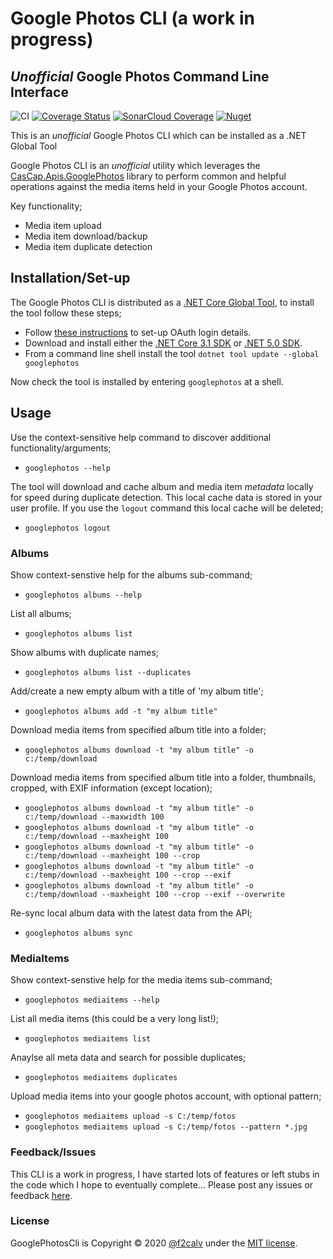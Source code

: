 # Google Photos CLI (a work in progress)

## _Unofficial_ Google Photos Command Line Interface

[azdo-badge]: https://dev.azure.com/f2calv/github/_apis/build/status/f2calv.CasCap.GooglePhotosCli?branchName=master
[azdo-url]: https://dev.azure.com/f2calv/github/_build/latest?definitionId=11&branchName=master
[azdo-coverage-url]: https://img.shields.io/azure-devops/coverage/f2calv/github/11
[cascap.apis.googlephotoscli-badge]: https://img.shields.io/nuget/v/googlephotos?color=blue
[cascap.apis.googlephotoscli-url]: https://nuget.org/packages/googlephotos

![CI](https://github.com/f2calv/CasCap.GooglePhotosCli/actions/workflows/ci.yml/badge.svg) [![Coverage Status](https://coveralls.io/repos/github/f2calv/CasCap.GooglePhotosCli/badge.svg?branch=main)](https://coveralls.io/github/f2calv/CasCap.GooglePhotosCli?branch=main) [![SonarCloud Coverage](https://sonarcloud.io/api/project_badges/measure?project=f2calv_CasCap.GooglePhotosCli&metric=code_smells)](https://sonarcloud.io/component_measures/metric/code_smells/list?id=f2calv_CasCap.GooglePhotosCli) [![Nuget][cascap.apis.googlephotoscli-badge]][cascap.apis.googlephotoscli-url]

This is an _unofficial_ Google Photos CLI which can be installed as a .NET Global Tool

Google Photos CLI is an _unofficial_ utility which leverages the [CasCap.Apis.GooglePhotos](https://github.com/f2calv/CasCap.Apis.GooglePhotos) library to perform common and helpful operations against the media items held in your Google Photos account.

Key functionality;

- Media item upload
- Media item download/backup
- Media item duplicate detection

## Installation/Set-up

The Google Photos CLI is distributed as a [.NET Core Global Tool](https://docs.microsoft.com/en-us/dotnet/core/tools/global-tools), to install the tool follow these steps;

- Follow [these instructions](https://github.com/f2calv/CasCap.Apis.GooglePhotos#google-photos-api-set-up) to set-up OAuth login details.
- Download and install either the [.NET Core 3.1 SDK](https://dotnet.microsoft.com/download/dotnet-core/3.1) or [.NET 5.0 SDK](https://dotnet.microsoft.com/download/dotnet/5.0).
- From a command line shell install the tool `dotnet tool update --global googlephotos`

Now check the tool is installed by entering `googlephotos` at a shell.

## Usage

Use the context-sensitive help command to discover additional functionality/arguments;

- `googlephotos --help`

The tool will download and cache album and media item _metadata_ locally for speed during duplicate detection. This local cache data is stored in your user profile. If you use the `logout` command this local cache will be deleted;

- `googlephotos logout`

### Albums

Show context-senstive help for the albums sub-command;

- `googlephotos albums --help`

List all albums;

- `googlephotos albums list`

Show albums with duplicate names;

- `googlephotos albums list --duplicates`

Add/create a new empty album with a title of 'my album title';

- `googlephotos albums add -t "my album title"`

Download media items from specified album title into a folder;

- `googlephotos albums download -t "my album title" -o c:/temp/download`

Download media items from specified album title into a folder, thumbnails, cropped, with EXIF information (except location);

- `googlephotos albums download -t "my album title" -o c:/temp/download --maxwidth 100`
- `googlephotos albums download -t "my album title" -o c:/temp/download --maxheight 100`
- `googlephotos albums download -t "my album title" -o c:/temp/download --maxheight 100 --crop`
- `googlephotos albums download -t "my album title" -o c:/temp/download --maxheight 100 --crop --exif`
- `googlephotos albums download -t "my album title" -o c:/temp/download --maxheight 100 --crop --exif --overwrite`

Re-sync local album data with the latest data from the API;

- `googlephotos albums sync`

### MediaItems

Show context-senstive help for the media items sub-command;

- `googlephotos mediaitems --help`

List all media items (this could be a very long list!);

- `googlephotos mediaitems list`

Anaylse all meta data and search for possible duplicates;

- `googlephotos mediaitems duplicates`

Upload media items into your google photos account, with optional pattern;

- `googlephotos mediaitems upload -s C:/temp/fotos`
- `googlephotos mediaitems upload -s C:/temp/fotos --pattern *.jpg`

### Feedback/Issues

This CLI is a work in progress, I have started lots of features or left stubs in the code which I hope to eventually complete...
Please post any issues or feedback [here](https://github.com/f2calv/CasCap.GooglePhotosCli/issues).

### License

GooglePhotosCli is Copyright &copy; 2020 [@f2calv](https://github.com/f2calv) under the [MIT license](LICENSE).
